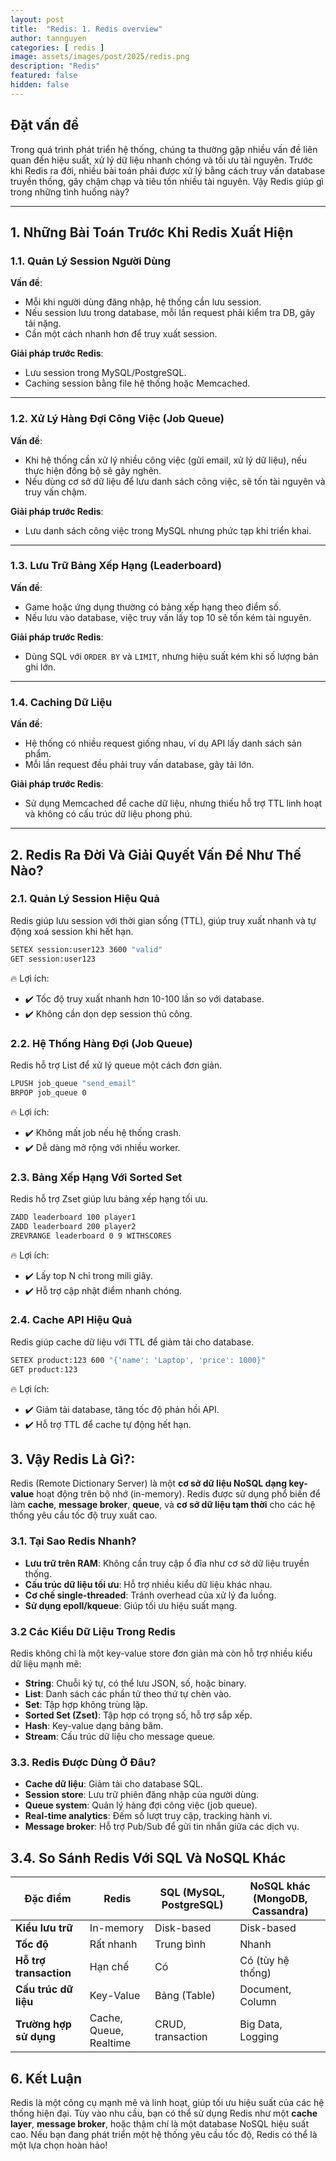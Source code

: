 ```yaml
---
layout: post
title:  "Redis: 1. Redis overview"
author: tannguyen
categories: [ redis ]
image: assets/images/post/2025/redis.png
description: "Redis"
featured: false
hidden: false
---
```


## Đặt vấn đề

Trong quá trình phát triển hệ thống, chúng ta thường gặp nhiều vấn đề liên quan đến hiệu suất, xử lý dữ liệu nhanh chóng và tối ưu tài nguyên. Trước khi Redis ra đời, nhiều bài toán phải được xử lý bằng cách truy vấn database truyền thống, gây chậm chạp và tiêu tốn nhiều tài nguyên. Vậy Redis giúp gì trong những tình huống này?

---

## **1. Những Bài Toán Trước Khi Redis Xuất Hiện**

### **1.1. Quản Lý Session Người Dùng**
**Vấn đề**:  
- Mỗi khi người dùng đăng nhập, hệ thống cần lưu session.  
- Nếu session lưu trong database, mỗi lần request phải kiểm tra DB, gây tải nặng.  
- Cần một cách nhanh hơn để truy xuất session.  

**Giải pháp trước Redis**:  
- Lưu session trong MySQL/PostgreSQL.  
- Caching session bằng file hệ thống hoặc Memcached.  

---

### **1.2. Xử Lý Hàng Đợi Công Việc (Job Queue)**
**Vấn đề**:  
- Khi hệ thống cần xử lý nhiều công việc (gửi email, xử lý dữ liệu), nếu thực hiện đồng bộ sẽ gây nghẽn.  
- Nếu dùng cơ sở dữ liệu để lưu danh sách công việc, sẽ tốn tài nguyên và truy vấn chậm.  

**Giải pháp trước Redis**:
- Lưu danh sách công việc trong MySQL nhưng phức tạp khi triển khai.  

---

### **1.3. Lưu Trữ Bảng Xếp Hạng (Leaderboard)**
**Vấn đề**:  
- Game hoặc ứng dụng thường có bảng xếp hạng theo điểm số.  
- Nếu lưu vào database, việc truy vấn lấy top 10 sẽ tốn kém tài nguyên.  

**Giải pháp trước Redis**:  
- Dùng SQL với `ORDER BY` và `LIMIT`, nhưng hiệu suất kém khi số lượng bản ghi lớn.  

---

### **1.4. Caching Dữ Liệu**
**Vấn đề**:
- Hệ thống có nhiều request giống nhau, ví dụ API lấy danh sách sản phẩm.  
- Mỗi lần request đều phải truy vấn database, gây tải lớn.  

**Giải pháp trước Redis**:  
- Sử dụng Memcached để cache dữ liệu, nhưng thiếu hỗ trợ TTL linh hoạt và không có cấu trúc dữ liệu phong phú.  

---

## **2. Redis Ra Đời Và Giải Quyết Vấn Đề Như Thế Nào?**

### **2.1. Quản Lý Session Hiệu Quả**
Redis giúp lưu session với thời gian sống (TTL), giúp truy xuất nhanh và tự động xoá session khi hết hạn.  
```bash
SETEX session:user123 3600 "valid"
GET session:user123
```

🔥 Lợi ích:
* ✔️ Tốc độ truy xuất nhanh hơn 10-100 lần so với database.
* ✔️ Không cần dọn dẹp session thủ công.

### **2.2. Hệ Thống Hàng Đợi (Job Queue)**
Redis hỗ trợ List để xử lý queue một cách đơn giản.
```bash
LPUSH job_queue "send_email"
BRPOP job_queue 0
```
🔥 Lợi ích:
* ✔️ Không mất job nếu hệ thống crash.
* ✔️ Dễ dàng mở rộng với nhiều worker.

### **2.3. Bảng Xếp Hạng Với Sorted Set**
Redis hỗ trợ Zset giúp lưu bảng xếp hạng tối ưu.
```bash
ZADD leaderboard 100 player1
ZADD leaderboard 200 player2
ZREVRANGE leaderboard 0 9 WITHSCORES
```
🔥 Lợi ích:
* ✔️ Lấy top N chỉ trong mili giây.
* ✔️ Hỗ trợ cập nhật điểm nhanh chóng.

### **2.4. Cache API Hiệu Quả**
Redis giúp cache dữ liệu với TTL để giảm tải cho database.

```bash
SETEX product:123 600 "{'name': 'Laptop', 'price': 1000}"
GET product:123
```

🔥 Lợi ích:
* ✔️ Giảm tải database, tăng tốc độ phản hồi API.
* ✔️ Hỗ trợ TTL để cache tự động hết hạn.

## **3. Vậy Redis Là Gì?**:

Redis (Remote Dictionary Server) là một **cơ sở dữ liệu NoSQL dạng key-value** hoạt động trên bộ nhớ (in-memory). Redis được sử dụng phổ biến để làm **cache**, **message broker**, **queue**, và **cơ sở dữ liệu tạm thời** cho các hệ thống yêu cầu tốc độ truy xuất cao.

### **3.1. Tại Sao Redis Nhanh?**

- **Lưu trữ trên RAM**: Không cần truy cập ổ đĩa như cơ sở dữ liệu truyền thống.
- **Cấu trúc dữ liệu tối ưu**: Hỗ trợ nhiều kiểu dữ liệu khác nhau.
- **Cơ chế single-threaded**: Tránh overhead của xử lý đa luồng.
- **Sử dụng epoll/kqueue**: Giúp tối ưu hiệu suất mạng.

### **3.2 Các Kiểu Dữ Liệu Trong Redis**

Redis không chỉ là một key-value store đơn giản mà còn hỗ trợ nhiều kiểu dữ liệu mạnh mẽ:

- **String**: Chuỗi ký tự, có thể lưu JSON, số, hoặc binary.
- **List**: Danh sách các phần tử theo thứ tự chèn vào.
- **Set**: Tập hợp không trùng lặp.
- **Sorted Set (Zset)**: Tập hợp có trọng số, hỗ trợ sắp xếp.
- **Hash**: Key-value dạng bảng băm.
- **Stream**: Cấu trúc dữ liệu cho message queue.

### **3.3. Redis Được Dùng Ở Đâu?**

- **Cache dữ liệu**: Giảm tải cho database SQL.
- **Session store**: Lưu trữ phiên đăng nhập của người dùng.
- **Queue system**: Quản lý hàng đợi công việc (job queue).
- **Real-time analytics**: Đếm số lượt truy cập, tracking hành vi.
- **Message broker**: Hỗ trợ Pub/Sub để gửi tin nhắn giữa các dịch vụ.

## **3.4. So Sánh Redis Với SQL Và NoSQL Khác**

| Đặc điểm  | Redis | SQL (MySQL, PostgreSQL) | NoSQL khác (MongoDB, Cassandra) |
|-----------|-------|--------------------|----------------------|
| **Kiểu lưu trữ** | In-memory | Disk-based | Disk-based |
| **Tốc độ** | Rất nhanh | Trung bình | Nhanh |
| **Hỗ trợ transaction** | Hạn chế | Có | Có (tùy hệ thống) |
| **Cấu trúc dữ liệu** | Key-Value | Bảng (Table) | Document, Column |
| **Trường hợp sử dụng** | Cache, Queue, Realtime | CRUD, transaction | Big Data, Logging |

## 6. Kết Luận

Redis là một công cụ mạnh mẽ và linh hoạt, giúp tối ưu hiệu suất của các hệ thống hiện đại. Tùy vào nhu cầu, bạn có thể sử dụng Redis như một **cache layer**, **message broker**, hoặc thậm chí là một database NoSQL hiệu suất cao. Nếu bạn đang phát triển một hệ thống yêu cầu tốc độ, Redis có thể là một lựa chọn hoàn hảo!
